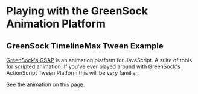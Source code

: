 # Playing with the GreenSock Animation Platform

## GreenSock TimelineMax Tween Example
[GreenSock's GSAP][1] is an animation platform for JavaScript. A suite of tools for scripted animation. If you've ever played around with GreenSock's ActionScript Tween Platform this will be very familiar.

See the animation on this [page][2].

[1]: http://www.greensock.com/gsap-js/	"GreenSock"
[2]: http://www.workalicious.com/dev/gs-tween-timeline-square/ "GreenSock Square Animation"
